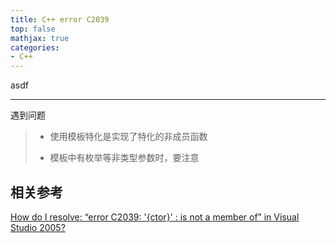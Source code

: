```yaml
---
title: C++ error C2039
top: false
mathjax: true
categories:
- C++
---
```




asdf

-----

遇到问题

> - 使用模板特化是实现了特化的非成员函数
>
> - 模板中有枚举等非类型参数时，要注意



## 相关参考

[How do I resolve: “error C2039: '{ctor}' : is not a member of” in Visual Studio 2005?](https://stackoverflow.com/questions/348953/how-do-i-resolve-error-c2039-ctor-is-not-a-member-of-in-visual-studio)

